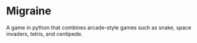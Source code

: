 # Migraine
A game in python that combines arcade-style games such as snake, space invaders, tetris, and centipede.

